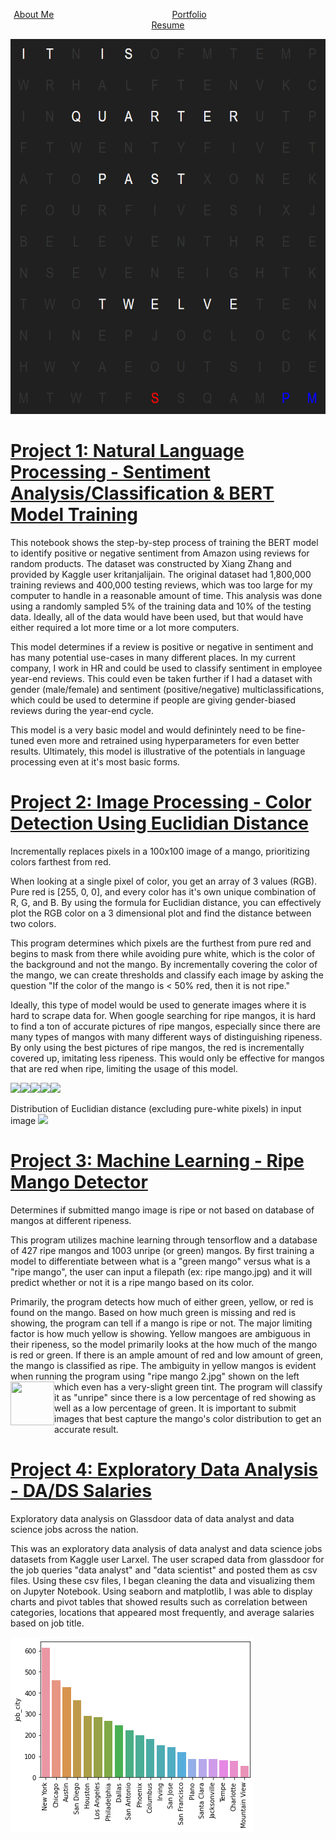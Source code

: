 <p align="center">
  <a href = "https://leeharry709.github.io/about-me/">About Me</a>&nbsp;&nbsp;&nbsp;&nbsp;&nbsp;&nbsp;&nbsp;&nbsp;&nbsp;&nbsp;&nbsp;&nbsp;&nbsp;&nbsp;&nbsp;&nbsp;&nbsp;&nbsp;&nbsp;&nbsp;&nbsp;&nbsp;&nbsp;&nbsp;&nbsp;&nbsp;&nbsp;&nbsp;&nbsp;&nbsp;&nbsp;&nbsp;&nbsp;&nbsp;&nbsp;&nbsp;&nbsp;&nbsp;&nbsp;&nbsp;&nbsp;&nbsp;&nbsp;&nbsp;&nbsp;&nbsp;&nbsp;
  <a href = "https://leeharry709.github.io/portfolio">Portfolio</a>&nbsp;&nbsp;&nbsp;&nbsp;&nbsp;&nbsp;&nbsp;&nbsp;&nbsp;&nbsp;&nbsp;&nbsp;&nbsp;&nbsp;&nbsp;&nbsp;&nbsp;&nbsp;&nbsp;&nbsp;&nbsp;&nbsp;&nbsp;&nbsp;&nbsp;&nbsp;&nbsp;&nbsp;&nbsp;&nbsp;&nbsp;&nbsp;&nbsp;&nbsp;&nbsp;&nbsp;&nbsp;&nbsp;&nbsp;&nbsp;&nbsp;&nbsp;&nbsp;&nbsp;&nbsp;&nbsp;&nbsp;
  <a href = "https://leeharry709.github.io/resume/">Resume</a>
</p>

<p align="center">
  <img width = "600" height= "600" src="https://raw.githubusercontent.com/leeharry709/word_clock/main/media/1215.png">
</p>
  
# [Project 1: Natural Language Processing - Sentiment Analysis/Classification & BERT Model Training](https://github.com/leeharry709/portfolio/blob/main/Project%201%20-%20BERT%20for%20Amazon%20Review%20Classification%20(Binary%20Sentiment%20Analysis).ipynb)

This notebook shows the step-by-step process of training the BERT model to identify positive or negative sentiment from Amazon using reviews for random products. The dataset was constructed by Xiang Zhang and provided by Kaggle user kritanjalijain. The original dataset had 1,800,000 training reviews and 400,000 testing reviews, which was too large for my computer to handle in a reasonable amount of time. This analysis was done using a randomly sampled 5% of the training data and 10% of the testing data. Ideally, all of the data would have been used, but that would have either required a lot more time or a lot more computers.

This model determines if a review is positive or negative in sentiment and has many potential use-cases in many different places. In my current company, I work in HR and could be used to classify sentiment in employee year-end reviews. This could even be taken further if I had a dataset with gender (male/female) and sentiment (positive/negative) multiclassifications, which could be used to determine if people are giving gender-biased reviews during the year-end cycle.

This model is a very basic model and would definintely need to be fine-tuned even more and retrained using hyperparameters for even better results. Ultimately, this model is illustrative of the potentials in language processing even at it's most basic forms.

# [Project 2: Image Processing - Color Detection Using Euclidian Distance](https://github.com/leeharry709/portfolio/blob/main/Project%202%20-%20Image%20Processing%20-%20Color%20Detection%20Using%20Euclidian%20Distance.ipynb)
Incrementally replaces pixels in a 100x100 image of a mango, prioritizing colors farthest from red.

When looking at a single pixel of color, you get an array of 3 values (RGB). Pure red is [255, 0, 0], and every color has it's own unique combination of R, G, and B. By using the formula for Euclidian distance, you can effectively plot the RGB color on a 3 dimensional plot and find the distance between two colors.

This program determines which pixels are the furthest from pure red and begins to mask from there while avoiding pure white, which is the color of the background and not the mango. By incrementally covering the color of the mango, we can create thresholds and classify each image by asking the question "If the color of the mango is < 50% red, then it is not ripe."

Ideally, this type of model would be used to generate images where it is hard to scrape data for. When google searching for ripe mangos, it is hard to find a ton of accurate pictures of ripe mangos, especially since there are many types of mangos with many different ways of distinguishing ripeness. By only using the best pictures of ripe mangos, the red is incrementally covered up, imitating less ripeness. This would only be effective for mangos that are red when ripe, limiting the usage of this model.

![](https://github.com/leeharry709/about-me/blob/main/media/download.png?raw=true)![](https://github.com/leeharry709/about-me/blob/main/media/download%20(1).png?raw=true)![](https://github.com/leeharry709/about-me/blob/main/media/download%20(2).png?raw=true)![](https://github.com/leeharry709/about-me/blob/main/media/download%20(3).png?raw=true)![](https://github.com/leeharry709/about-me/blob/main/media/download%20(4).png?raw=true)

Distribution of Euclidian distance (excluding pure-white pixels) in input image
![](https://raw.githubusercontent.com/leeharry709/about-me/main/media/download%20(5).png)

# [Project 3: Machine Learning - Ripe Mango Detector](https://github.com/leeharry709/ripe-mango-detector)
Determines if submitted mango image is ripe or not based on database of mangos at different ripeness.

This program utilizes machine learning through tensorflow and a database of 427 ripe mangos and 1003 unripe (or green) mangos. By first training a model to differentiate between what is a "green mango" versus what is a "ripe mango", the user can input a filepath (ex: ripe mango.jpg) and it will predict whether or not it is a ripe mango based on its color.

Primarily, the program detects how much of either green, yellow, or red is found on the mango. Based on how much green is missing and red is showing, the program can tell if a mango is ripe or not. The major limiting factor is how much yellow is showing. Yellow mangoes are ambiguous in their ripeness, so the model primarily looks at the how much of the mango is red or green. If there is an ample amount of red and low amount of green, the mango is classified as ripe. The ambiguity in yellow mangos is evident when running the program using "ripe mango 2.jpg" shown on the left which even has a very-slight green tint<img src="https://raw.githubusercontent.com/leeharry709/ripe-mango-detector/main/ripe%20mango%202.jpg" width="70" height="70" align="left">. The program will classify it as "unripe" since there is a low percentage of red showing as well as a low percentage of green. It is important to submit images that best capture the mango's color distribution to get an accurate result.

# [Project 4: Exploratory Data Analysis - DA/DS Salaries](https://github.com/leeharry709/data-analyst-scientist-salaries-EDA-)
Exploratory data analysis on Glassdoor data of data analyst and data science jobs across the nation.

This was an exploratory data analysis of data analyst and data science jobs datasets from Kaggle user Larxel. The user scraped data from glassdoor for the job queries "data analyst" and "data scientist" and posted them as csv files. Using these csv files, I began cleaning the data and visualizing them on Jupyter Notebook. Using seaborn and matplotlib, I was able to display charts and pivot tables that showed results such as correlation between categories, locations that appeared most frequently, and average salaries based on job title.

![](https://github.com/leeharry709/data-analyst-scientist-salaries-EDA-/blob/main/media/download%20(1).png?raw=true)
